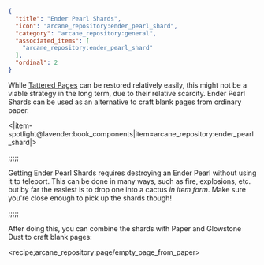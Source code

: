 ```json
{
  "title": "Ender Pearl Shards",
  "icon": "arcane_repository:ender_pearl_shard",
  "category": "arcane_repository:general",
  "associated_items": [
    "arcane_repository:ender_pearl_shard"
  ],
  "ordinal": 2
}
```

While [Tattered Pages](^arcane_repository:general/tattered_pages) can be restored relatively easily, 
this might not be a viable strategy in the long term, due to their relative scarcity. 
Ender Pearl Shards can be used as an alternative to craft blank pages from ordinary paper.


<|item-spotlight@lavender:book_components|item=arcane_repository:ender_pearl_shard|>

;;;;;

Getting Ender Pearl Shards requires destroying an Ender Pearl without using it to teleport. 
This can be done in many ways, such as fire, explosions, etc. 
but by far the easiest is to drop one into a cactus *in item form*.
Make sure you're close enough to pick up the shards though!

;;;;;

After doing this, you can combine the shards with Paper and Glowstone Dust to craft blank pages:

<recipe;arcane_repository:page/empty_page_from_paper>